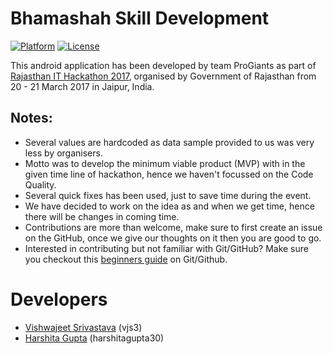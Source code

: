 # Bhamashah Skill Development

[![Platform](https://img.shields.io/badge/platform-Android-blue.svg)](https://developer.android.com)
[![License](https://img.shields.io/badge/license-Apache%202.0-blue.svg)](https://opensource.org/licenses/Apache-2.0)

This android application has been developed by team ProGiants as part of [Rajasthan IT Hackathon 2017](http://itday.rajasthan.gov.in/), organised by Government of Rajasthan from 20 - 21 March 2017 in Jaipur, India.

## Notes:
  - Several values are hardcoded as data sample provided to us was very less by organisers.
  - Motto was to develop the minimum viable product (MVP) with in the given time line of hackathon, hence we haven't focussed on the Code Quality.
  - Several quick fixes has been used, just to save time during the event.
  - We have decided to work on the idea as and when we get time, hence there will be changes in coming time.
  - Contributions are more than welcome, make sure to first create an issue on the GitHub, once we give our thoughts on it then you are good to go.
  - Interested in contributing but not familiar with Git/GitHub? Make sure you checkout this [beginners guide](https://github.com/harshitagupta30/git-guide-for-beginners) on Git/Github.

# Developers

  - [Vishwajeet Srivastava](http://vishwajeetsrivastava.com) (vjs3) 
  - [Harshita Gupta](http://harshitagupta.com) (harshitagupta30)
